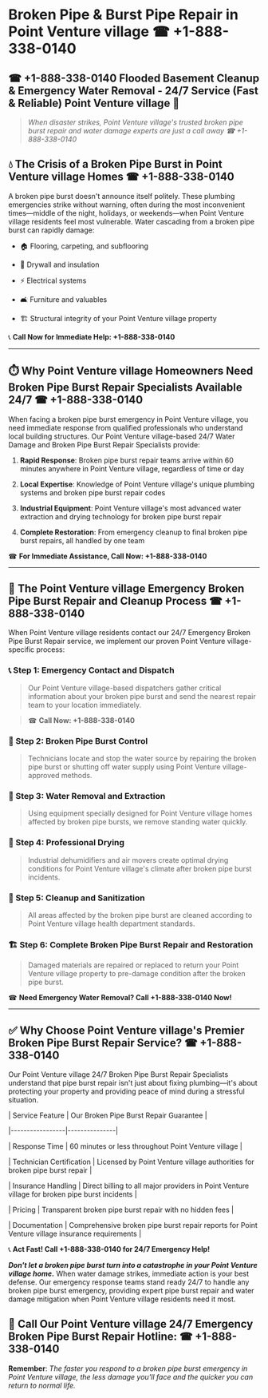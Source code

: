 # Broken Pipe & Burst Pipe Repair in Point Venture village ☎ +1-888-338-0140  
## ☎ +1-888-338-0140 Flooded Basement Cleanup & Emergency Water Removal - 24/7 Service (Fast & Reliable) Point Venture village 🚨  

> *When disaster strikes, Point Venture village's trusted broken pipe burst repair and water damage experts are just a call away ☎ +1-888-338-0140*  

## 💧 The Crisis of a Broken Pipe Burst in Point Venture village Homes ☎ +1-888-338-0140  

A broken pipe burst doesn't announce itself politely. These plumbing emergencies strike without warning, often during the most inconvenient times—middle of the night, holidays, or weekends—when Point Venture village residents feel most vulnerable. Water cascading from a broken pipe burst can rapidly damage:  

* 🏠 Flooring, carpeting, and subflooring  
* 🧱 Drywall and insulation  
* ⚡ Electrical systems  
* 🛋️ Furniture and valuables  
* 🏗️ Structural integrity of your Point Venture village property  

📞 **Call Now for Immediate Help: +1-888-338-0140**  

---  

## ⏱️ Why Point Venture village Homeowners Need Broken Pipe Burst Repair Specialists Available 24/7 ☎ +1-888-338-0140  

When facing a broken pipe burst emergency in Point Venture village, you need immediate response from qualified professionals who understand local building structures. Our Point Venture village-based 24/7 Water Damage and Broken Pipe Burst Repair Specialists provide:  

1. **Rapid Response**: Broken pipe burst repair teams arrive within 60 minutes anywhere in Point Venture village, regardless of time or day  
2. **Local Expertise**: Knowledge of Point Venture village's unique plumbing systems and broken pipe burst repair codes  
3. **Industrial Equipment**: Point Venture village's most advanced water extraction and drying technology for broken pipe burst repair  
4. **Complete Restoration**: From emergency cleanup to final broken pipe burst repairs, all handled by one team  

☎ **For Immediate Assistance, Call Now: +1-888-338-0140**  

---  

## 🔧 The Point Venture village Emergency Broken Pipe Burst Repair and Cleanup Process ☎ +1-888-338-0140  

When Point Venture village residents contact our 24/7 Emergency Broken Pipe Burst Repair service, we implement our proven Point Venture village-specific process:  

### 📞 Step 1: Emergency Contact and Dispatch  
> Our Point Venture village-based dispatchers gather critical information about your broken pipe burst and send the nearest repair team to your location immediately.  
> ☎ **Call Now: +1-888-338-0140**  

### 🚿 Step 2: Broken Pipe Burst Control  
> Technicians locate and stop the water source by repairing the broken pipe burst or shutting off water supply using Point Venture village-approved methods.  

### 🌊 Step 3: Water Removal and Extraction  
> Using equipment specially designed for Point Venture village homes affected by broken pipe bursts, we remove standing water quickly.  

### 💨 Step 4: Professional Drying  
> Industrial dehumidifiers and air movers create optimal drying conditions for Point Venture village's climate after broken pipe burst incidents.  

### 🧼 Step 5: Cleanup and Sanitization  
> All areas affected by the broken pipe burst are cleaned according to Point Venture village health department standards.  

### 🏗️ Step 6: Complete Broken Pipe Burst Repair and Restoration  
> Damaged materials are repaired or replaced to return your Point Venture village property to pre-damage condition after the broken pipe burst.  

☎ **Need Emergency Water Removal? Call +1-888-338-0140 Now!**  

---  

## ✅ Why Choose Point Venture village's Premier Broken Pipe Burst Repair Service? ☎ +1-888-338-0140  

Our Point Venture village 24/7 Broken Pipe Burst Repair Specialists understand that pipe burst repair isn't just about fixing plumbing—it's about protecting your property and providing peace of mind during a stressful situation.  

| Service Feature | Our Broken Pipe Burst Repair Guarantee |  
|-----------------|---------------|  
| Response Time | 60 minutes or less throughout Point Venture village |  
| Technician Certification | Licensed by Point Venture village authorities for broken pipe burst repair |  
| Insurance Handling | Direct billing to all major providers in Point Venture village for broken pipe burst incidents |  
| Pricing | Transparent broken pipe burst repair with no hidden fees |  
| Documentation | Comprehensive broken pipe burst repair reports for Point Venture village insurance requirements |  

📞 **Act Fast! Call +1-888-338-0140 for 24/7 Emergency Help!**  

***Don't let a broken pipe burst turn into a catastrophe in your Point Venture village home.*** When water damage strikes, immediate action is your best defense. Our emergency response teams stand ready 24/7 to handle any broken pipe burst emergency, providing expert pipe burst repair and water damage mitigation when Point Venture village residents need it most.  

## 📱 Call Our Point Venture village 24/7 Emergency Broken Pipe Burst Repair Hotline: ☎ +1-888-338-0140  

**Remember**: *The faster you respond to a broken pipe burst emergency in Point Venture village, the less damage you'll face and the quicker you can return to normal life.*